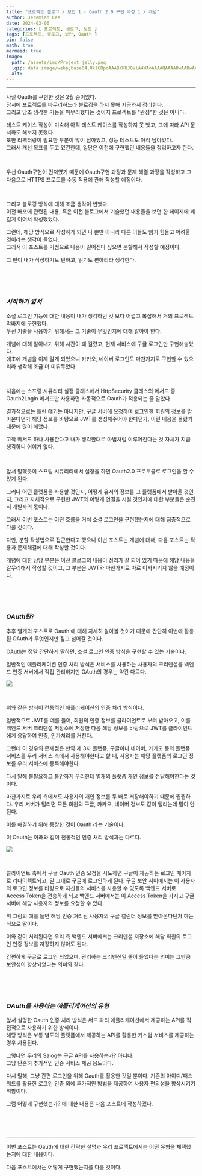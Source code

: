 ```yaml
---
title: "프로젝트:샐로그 / 보안 1 - Oauth 2.0 구현 과정 1 / 개념"
author: Jeremiah Lee
date: 2024-03-06
categories: [ 프로젝트, 샐로그, 보안 ]
tags: [프로젝트, 샐로그, 보안, Oauth ]
pin: false
math: true
mermaid: true
image: 
  path: /assets/img/Project_jelly.png
  lqip: data:image/webp;base64,UklGRpoAAABXRUJQVlA4WAoAAAAQAAAADwAABwAAQUxQSDIAAAARL0AmbZurmr57yyIiqE8oiG0bejIYEQTgqiDA9vqnsUSI6H+oAERp2HZ65qP/VIAWAFZQOCBCAAAA8AEAnQEqEAAIAAVAfCWkAALp8sF8rgRgAP7o9FDvMCkMde9PK7euH5M1m6VWoDXf2FkP3BqV0ZYbO6NA/VFIAAAA
  alt: 
---
```

***

사실 Oauth를 구현한 것은 2월 중이었다.   
당시에 프로젝트를 마무리하느라 블로깅을 하지 못해 지금와서 정리한다.   
그리고 당초 생각한 기능을 마무리했다는 것이지 프로젝트를 "완성"한 것은 아니다.

테스트 케이스 작성이 미숙해 아직 테스트 케이스를 작성하지 못 했고, 그에 따라 API 문서화도 해보지 못했다.   
또한 리펙터링이 필요한 부분이 많이 남아있고, 성능 테스트도 아직 남아있다.   
그래서 개선 목표를 두고 있긴한데, 일단은 이전에 구현했던 내용들을 정리하고자 한다.

<br>

우선 Oauth구현이 먼저였기 때문에 Oauth구현 과정과 문제 해결 과정을 작성하고
그 다음으로 HTTPS 프로토콜 수동 적용에 관해 작성할 예정이다.

<br>

그리고 블로깅 방식에 대해 조금 생각이 변했다.   
이전 배포에 관련된 내용, 혹은 이전 블로그에서 기술했던 내용들을 보면 한 페이지에 꽤 길게 이어서 작성했었다.

그런데, 해당 방식으로 작성하게 되면 나 뿐만 아니라 다른 이들도 읽기 힘들고 어려울 것이라는 생각이 들었다.   
그래서 이 포스트를 기점으로 내용이 길어진다 싶으면 분할해서 작성할 예정이다.

그 편이 내가 작성하기도 편하고, 읽기도 편하리라 생각한다.

<br>
<br>
<br>

### ***시작하기 앞서***

소셜 로그인 기능에 대한 내용이 내가 생각하던 것 보다 어렵고 복잡해서 거의 프로젝트 막바지에 구현했다.   
우선 기술을 사용하기 위해서는 그 기술이 무엇인지에 대해 알아야 한다.   

개념에 대해 알아내기 위해 시간이 꽤 걸렸고, 현재 서비스에 구글 로그인만 구현해놓았다.   
애초에 개념을 이제 알게 되었으니 카카오, 네이버 로그인도 마찬가지로 구현할 수 있으리라 생각해 조금 더 미뤄두었다.

<br>

처음에는 스프링 시큐리티 설정 클래스에서 HttpSecurity 클래스의 메서드 중 Oauth2Login 메서드만 사용하면
자동적으로 Oauth가 적용되는 줄 알았다.

결과적으로는 틀린 얘기는 아니지만, 구글 서버에 요청하여 로그인한 회원의 정보를 받아온다던가 해당 정보를 바탕으로
JWT를 생성해주어야 한다던가, 이런 내용을 몰랐기 때문에 많이 헤맸다.

고작 메서드 하나 사용한다고 내가 생각한대로 마법처럼 이루어진다는 것 자체가 지금 생각하니 어이가 없다.

<br>

앞서 말했듯이 스프링 시큐리티에서 설정을 하면 Oauth2.0 프로토콜로 로그인을 할 수 있게 된다.

그러나 어떤 플랫폼을 사용할 것인지, 어떻게 유저의 정보를 그 플랫폼에서 받아올 것인지, 그리고 자체적으로 구현한 JWT와
어떻게 연결을 시킬 것인지에 대한 부분들은 순전히 개발자의 몫이다.

그래서 이번 포스트는 어떤 흐름을 거쳐 소셜 로그인을 구현했는지에 대해 집중적으로 다룰 것이다.

다만, 분할 작성법으로 접근한다고 했으니 이번 포스트는 개념에 대해, 다음 포스트는 적용과 문제해결에 대해 작성할 것이다.

개념에 대한 상당 부분은 이전 블로그의 내용이 정리가 잘 되어 있기 때문에 해당 내용을 갈무리해서 작성할 것이고,
그 부분은 JWT와 마찬가지로 따로 이사시키지 않을 예정이다.

<br>
<br>
<br>

### ***OAuth란?***

추후 별개의 포스트로 Oauth 에 대해 자세히 알아볼 것이기 때문에 간단히 이번에 활용된 OAuth가 무엇인지만 짚고 넘어갈 것이다.

OAuth는 정말 간단하게 말하면, 소셜 로그인 인증 방식을 구현할 수 있는 기술이다.

일반적인 애플리케이션 인증 처리 방식은 서비스를 사용하는 사용자의 크리덴셜을 백엔드 인증 서버에서 직접 관리하지만
OAuth의 경우는 약간 다르다.

![](/assets/img/projects/salog/전통적인_애플리케이션에서_사용자의_크리덴셜을_저장하는_아키텍처.png)

<br>

위와 같은 방식이 전통적인 애플리케이션의 인증 처리 방식이다.

일반적으로 JWT를 예를 들어, 회원의 인증 정보를 클라이언트로 부터 받아오고, 이를 백엔드 서버 크리덴셜 저장소에 저장한 다음 해당 정보를 바탕으로
JWT를 클라이언트에게 응답하여 인증, 인가처리를 거친다.

그런데 이 경우의 문제점은 만약 제 3자 플랫폼, 구글이나 네이버, 카카오 등의 플랫폼 서비스를 우리 서비스 측에서 사용해야한다고 할 때,
사용자는 해당 플랫폼의 로그인 정보를 우리 서비스에 등록해야한다.

다시 말해 불필요하고 불안하게 우리한테 별개의 플랫폼 개인 정보를 전달해야한다는 것이다.

마찬가지로 우리 측에서도 사용자의 개인 정보를 두 배로 저장해야하기 때문에 찝찝하다.
우리 서버가 털리면 모든 회원의 구글, 카카오, 네이버 정보도 같이 털리는데 말이 안된다.

이를 해결하기 위해 등장한 것이 Oauth 라는 기술이다.

이 Oauth는 아래와 같이 전통적인 인증 처리 방식과는 다르다.

![](/assets/img/projects/salog/오오스_인증_방식.png)

<br>

클라이언트 측에서 구글 Oauth 인증 요청을 시도하면 구글이 제공하는 로그인 페이지로 리다이렉트되고, 말 그대로 구글에 로그인하게 된다.
구글 보안 서버에서는 이 사용자의 로그인 정보를 바탕으로 자신들의 서비스를 사용할 수 있도록 백엔드 서버로 Access Token을 전송하게 되고
백엔드 서버에서는 이 Access Token을 가지고 구글 서버에 해당 사용자의 정보를 요청할 수 있다.

위 그림의 예를 들면 해당 인증 처리된 사용자의 구글 캘린더 정보를 받아온다던가 하는 식으로 말이다.

이와 같이 처리된다면 우리 측 백엔드 서버에서는 크리덴셜 저장소에 해당 회원의 로그인 인증 정보를 저장하지 않아도 된다.

간편하게 구글로 로그인 되었으며, 관리하는 크리덴션일 줄어 들었다는 의미는 그만큼 보안성이 향상되었다는 의미와 같다.

<br>
<br>
<br>

### ***OAuth를 사용하는 애플리케이션의 유형***

앞서 설명한 Oauth 인증 처리 방식은 써드 파티 애플리케이션에서 제공하는 API를 직접적으로 사용하기 위한 방식이다.   
해당 방식은 보통 별도의 플랫폼에서 제공하는 API를 활용한 커스텀 서비스를 제공하는 경우 사용된다.

그렇다면 우리의 Salog는 구글 API를 사용하는가? 아니다.   
그냥 단순히 추가적인 인증 서비스 제공 용도이다.   

다시 말해, 그냥 간편 로그인을 위해 Oauth를 활용한 것일 뿐이다.
기존의 아이디/패스워드를 활용한 로그인 인증 외에 추가적인 방법을 제공하여 사용자 편의성을 향상시키기 위함이다.   

그럼 어떻게 구현했는가? 에 대한 내용은 다음 포스트에 작성하겠다.

<br>
<br>
<br>

***

이번 포스트는 Oauth에 대한 간략한 설명과 우리 프로젝트에서는 어떤 유형을 채택했는지에 대한 내용이다.

다음 포스트에서는 어떻게 구현했는지를 다룰 것이다.

